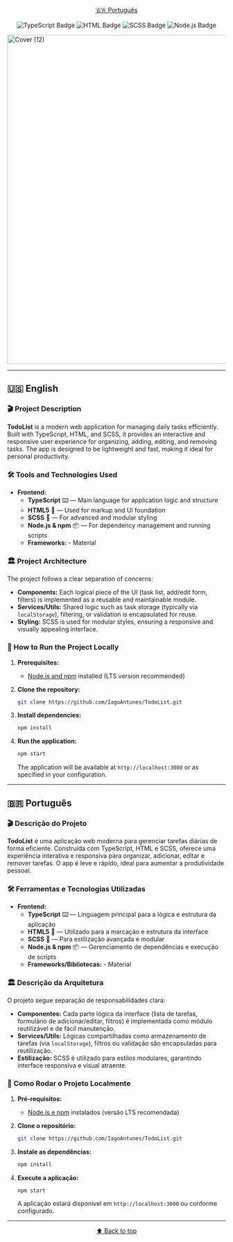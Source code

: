 <!--
🌐 [English](#-english) | [Português](#-português)
-->

<p align="center">
  <a href="#-português">🇧🇷 Português</a>
  <br/><br/>
  <img src="https://img.shields.io/badge/TypeScript-3178C6?style=for-the-badge&logo=typescript&logoColor=white" alt="TypeScript Badge" />
  <img src="https://img.shields.io/badge/HTML5-E34F26?style=for-the-badge&logo=html5&logoColor=white" alt="HTML Badge" />
  <img src="https://img.shields.io/badge/SCSS-CC6699?style=for-the-badge&logo=sass&logoColor=white" alt="SCSS Badge" />
  <img src="https://img.shields.io/badge/Node.js-339933?style=for-the-badge&logo=nodedotjs&logoColor=white" alt="Node.js Badge" />
</p>

<img width="1080" height="758" alt="Cover (12)" src="https://github.com/user-attachments/assets/e0eba105-38f5-4b50-8df7-0b61bdc5a872" />


---

## 🇺🇸 English

### 🎬 Project Description

**TodoList** is a modern web application for managing daily tasks efficiently. Built with TypeScript, HTML, and SCSS, it provides an interactive and responsive user experience for organizing, adding, editing, and removing tasks. The app is designed to be lightweight and fast, making it ideal for personal productivity.

### 🛠️ Tools and Technologies Used

- **Frontend:**
  - **TypeScript** ⌨️ — Main language for application logic and structure
  - **HTML5** 📝 — Used for markup and UI foundation
  - **SCSS** 🎨 — For advanced and modular styling
  - **Node.js & npm** 📦 — For dependency management and running scripts
  - **Frameworks:** - Material

### 🏛️ Project Architecture

The project follows a clear separation of concerns:

- **Components:** Each logical piece of the UI (task list, add/edit form, filters) is implemented as a reusable and maintainable module.
- **Services/Utils:** Shared logic such as task storage (typically via `localStorage`), filtering, or validation is encapsulated for reuse.
- **Styling:** SCSS is used for modular styles, ensuring a responsive and visually appealing interface.

### 🚀 How to Run the Project Locally

1. **Prerequisites:**
   - [Node.js and npm](https://nodejs.org/en/) installed (LTS version recommended)

2. **Clone the repository:**
   ```bash
   git clone https://github.com/IagoAntunes/TodoList.git
   ```

3. **Install dependencies:**
   ```bash
   npm install
   ```

4. **Run the application:**
   ```bash
   npm start
   ```
   The application will be available at `http://localhost:3000` or as specified in your configuration.

---

## 🇧🇷 Português

### 🎬 Descrição do Projeto

**TodoList** é uma aplicação web moderna para gerenciar tarefas diárias de forma eficiente. Construída com TypeScript, HTML e SCSS, oferece uma experiência interativa e responsiva para organizar, adicionar, editar e remover tarefas. O app é leve e rápido, ideal para aumentar a produtividade pessoal.

### 🛠️ Ferramentas e Tecnologias Utilizadas

- **Frontend:**
  - **TypeScript** ⌨️ — Linguagem principal para a lógica e estrutura da aplicação
  - **HTML5** 📝 — Utilizado para a marcação e estrutura da interface
  - **SCSS** 🎨 — Para estilização avançada e modular
  - **Node.js & npm** 📦 — Gerenciamento de dependências e execução de scripts
  - **Frameworks/Bibliotecas:** - Material

### 🏛️ Descrição da Arquitetura

O projeto segue separação de responsabilidades clara:

- **Componentes:** Cada parte lógica da interface (lista de tarefas, formulário de adicionar/editar, filtros) é implementada como módulo reutilizável e de fácil manutenção.
- **Services/Utils:** Lógicas compartilhadas como armazenamento de tarefas (via `localStorage`), filtros ou validação são encapsuladas para reutilização.
- **Estilização:** SCSS é utilizado para estilos modulares, garantindo interface responsiva e visual atraente.

### 🚀 Como Rodar o Projeto Localmente

1. **Pré-requisitos:**
   - [Node.js e npm](https://nodejs.org/en/) instalados (versão LTS recomendada)

2. **Clone o repositório:**
   ```bash
   git clone https://github.com/IagoAntunes/TodoList.git
   ```

3. **Instale as dependências:**
   ```bash
   npm install
   ```

4. **Execute a aplicação:**
   ```bash
   npm start
   ```
   A aplicação estará disponível em `http://localhost:3000` ou conforme configurado.

---
<p align="center">
  <a href="#-english">⬆️ Back to top</a>
</p>
